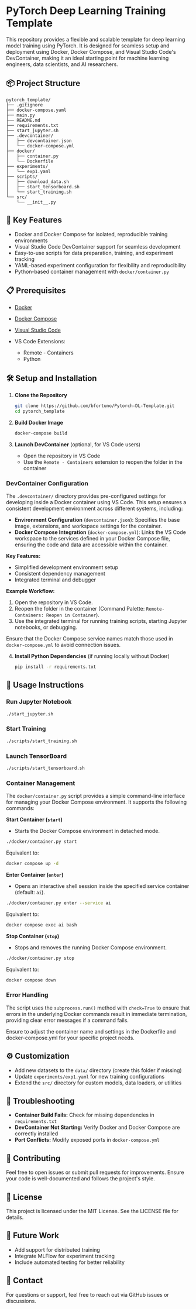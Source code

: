 # PyTorch Deep Learning Training Template

This repository provides a flexible and scalable template for deep learning model training using PyTorch. It is designed for seamless setup and deployment using Docker, Docker Compose, and Visual Studio Code's DevContainer, making it an ideal starting point for machine learning engineers, data scientists, and AI researchers.

## 📦 Project Structure

```
pytorch_template/
├── .gitignore
├── docker-compose.yaml
├── main.py
├── README.md
├── requirements.txt
├── start_jupyter.sh
├── .devcontainer/
│   ├── devcontainer.json
│   └── docker-compose.yml
├── docker/
│   ├── container.py
│   └── Dockerfile
├── experiments/
│   └── exp1.yaml
├── scripts/
│   ├── download_data.sh
│   ├── start_tensorboard.sh
│   └── start_training.sh
└── src/
    └── __init__.py
```

## 🚀 Key Features

* Docker and Docker Compose for isolated, reproducible training environments
* Visual Studio Code DevContainer support for seamless development
* Easy-to-use scripts for data preparation, training, and experiment tracking
* YAML-based experiment configuration for flexibility and reproducibility
* Python-based container management with `docker/container.py`

## 📋 Prerequisites

* [Docker](https://docs.docker.com/get-docker/)
* [Docker Compose](https://docs.docker.com/compose/install/)
* [Visual Studio Code](https://code.visualstudio.com/)
* VS Code Extensions:

  * Remote - Containers
  * Python

## 🛠️ Setup and Installation

1. **Clone the Repository**

   ```bash
   git clone https://github.com/bfortuno/Pytorch-DL-Template.git
   cd pytorch_template
   ```

2. **Build Docker Image**

   ```bash
   docker-compose build
   ```

3. **Launch DevContainer** (optional, for VS Code users)

   * Open the repository in VS Code
   * Use the `Remote - Containers` extension to reopen the folder in the container

### DevContainer Configuration

The `.devcontainer/` directory provides pre-configured settings for developing inside a Docker container using VS Code. This setup ensures a consistent development environment across different systems, including:

* **Environment Configuration** (`devcontainer.json`): Specifies the base image, extensions, and workspace settings for the container.
* **Docker Compose Integration** (`docker-compose.yml`): Links the VS Code workspace to the services defined in your Docker Compose file, ensuring the code and data are accessible within the container.

**Key Features:**

* Simplified development environment setup
* Consistent dependency management
* Integrated terminal and debugger

**Example Workflow:**

1. Open the repository in VS Code.
2. Reopen the folder in the container (Command Palette: `Remote-Containers: Reopen in Container`).
3. Use the integrated terminal for running training scripts, starting Jupyter notebooks, or debugging.

Ensure that the Docker Compose service names match those used in `docker-compose.yml` to avoid connection issues.

4. **Install Python Dependencies** (if running locally without Docker)

   ```bash
   pip install -r requirements.txt
   ```

## 🚦 Usage Instructions

### Run Jupyter Notebook

```bash
./start_jupyter.sh
```

### Start Training

```bash
./scripts/start_training.sh
```

### Launch TensorBoard

```bash
./scripts/start_tensorboard.sh
```

### Container Management

The `docker/container.py` script provides a simple command-line interface for managing your Docker Compose environment. It supports the following commands:

**Start Container (`start`)**

* Starts the Docker Compose environment in detached mode.

```bash
./docker/container.py start
```

Equivalent to:

```bash
docker compose up -d
```

**Enter Container (`enter`)**

* Opens an interactive shell session inside the specified service container (default: `ai`).

```bash
./docker/container.py enter --service ai
```

Equivalent to:

```bash
docker compose exec ai bash
```

**Stop Container (`stop`)**

* Stops and removes the running Docker Compose environment.

```bash
./docker/container.py stop
```

Equivalent to:

```bash
docker compose down
```

### Error Handling

The script uses the `subprocess.run()` method with `check=True` to ensure that errors in the underlying Docker commands result in immediate termination, providing clear error messages if a command fails.

Ensure to adjust the container name and settings in the Dockerfile and docker-compose.yml for your specific project needs.

## ⚙️ Customization

* Add new datasets to the `data/` directory (create this folder if missing)
* Update `experiments/exp1.yaml` for new training configurations
* Extend the `src/` directory for custom models, data loaders, or utilities

## 🐛 Troubleshooting

* **Container Build Fails:** Check for missing dependencies in `requirements.txt`
* **DevContainer Not Starting:** Verify Docker and Docker Compose are correctly installed
* **Port Conflicts:** Modify exposed ports in `docker-compose.yml`

## 🤝 Contributing

Feel free to open issues or submit pull requests for improvements. Ensure your code is well-documented and follows the project's style.

## 📜 License

This project is licensed under the MIT License. See the LICENSE file for details.

## 🔮 Future Work

* Add support for distributed training
* Integrate MLFlow for experiment tracking
* Include automated testing for better reliability

## 💬 Contact

For questions or support, feel free to reach out via GitHub issues or discussions.
